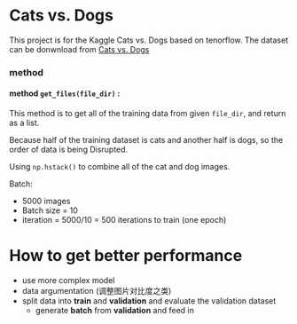 # Cats vs. Dogs
This project is for the Kaggle Cats vs. Dogs based on tenorflow. The dataset can be donwnload from [Cats vs. Dogs](https://www.kaggle.com/c/dogs-vs-cats/data)
### method
#### method `get_files(file_dir)`  :
This method is to get all of the training data from given `file_dir`, and return as a list.

Because half of the training dataset is cats and another half is dogs, so the order of data is being Disrupted.

Using `np.hstack()` to combine all of the cat and dog images.

Batch:
 - 5000 images
 - Batch size = 10
 - iteration = 5000/10 = 500 iterations to train (one epoch)


# How to get better performance
 - use more complex model
 - data argumentation (调整图片对比度之类)
 - split data into **train** and **validation** and evaluate the validation dataset
   - generate **batch** from **validation** and feed in
